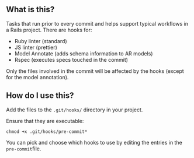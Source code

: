 ## What is this?

Tasks that run prior to every commit and helps support typical workflows in a Rails project. There are hooks for:

- Ruby linter (standard)
- JS linter (prettier)
- Model Annotate (adds schema information to AR models)
- Rspec (executes specs touched in the commit)

Only the files involved in the commit will be affected by the hooks (except for the model annotation).

## How do I use this?

Add the files to the `.git/hooks/` directory in your project.

Ensure that they are executable:

`chmod +x .git/hooks/pre-commit*`

You can pick and choose which hooks to use by editing the entries in the `pre-commit`file.